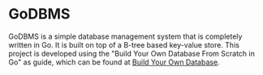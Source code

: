 # GoDBMS

GoDBMS is a simple database management system that is completely written in Go. It is built on top of a B-tree based key-value store. This project is developed using the "Build Your Own Database From Scratch in Go"  as guide, which can be found at [Build Your Own Database](https://build-your-own.org/database/).
